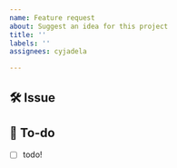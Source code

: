 ```yaml
---
name: Feature request
about: Suggest an idea for this project
title: ''
labels: ''
assignees: cyjadela

---
```


## 🛠 Issue
<!-- 이슈에 대해 간략하게 설명해주세요 -->

## 📝 To-do
<!-- 진행할 작업에 대해 적어주세요 -->
- [ ] todo!
